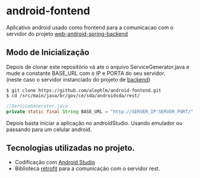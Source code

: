 # android-fontend
Aplicativo android usado como frontend para a comunicacao com o servidor do projeto [web-android-spring-backend](https://github.com/alephlm/web-android-spring-backend)

## Modo de Inicialização
Depois de clonar este repositório vá ate o arquivo ServiceGenerator.java e mude a constante BASE_URL com o IP e PORTA do seu servidor.  
(neste caso o servidor instanciado do projeto de [backend](https://github.com/alephlm/web-android-spring-backend))
```shell
$ git clone https://github.com/alephlm/android-fontend.git
$ cd /src/main/java/br/gov/ce/sda/androidsda/rest/
```
```java
//ServiceGenerator.java
private static final String BASE_URL = "http://SERVER_IP:SERVER_PORT/";
```
Depois basta iniciar a aplicação no androidStudio. Usando emulador ou passando para um celular android.

## Tecnologias utilizadas no projeto.
* Codificação com [Android Studio](https://developer.android.com/studio/index.html)
* Biblioteca [retrofit](http://square.github.io/retrofit/) para a comunicação com o servidor rest.


